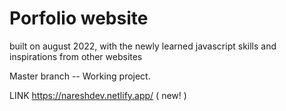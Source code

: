 # Porfolio website 

built on august 2022, with the newly learned javascript skills and inspirations from other websites

Master branch -- Working project.

LINK https://nareshdev.netlify.app/ 
( new! )
